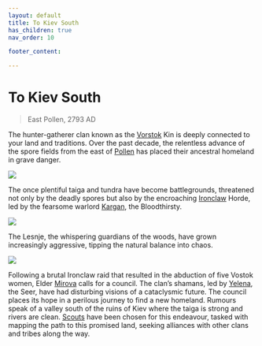 ```yaml
---
layout: default
title: To Kiev South
has_children: true
nav_order: 10

footer_content: 

---
```


# To Kiev South

> East Pollen, 2793 AD

The hunter-gatherer clan known as the [Vorstok](factions/Vorstok.md) Kin is deeply connected to your land and traditions. Over the past decade, the relentless advance of the spore fields from the east of [Pollen](https://degenesis.com/world/cultures/pollen) has placed their ancestral homeland in grave danger. 

![](https://i.imgur.com/aCOHfMq.jpeg)

The once plentiful taiga and tundra have become battlegrounds, threatened not only by the deadly spores but also by the encroaching [Ironclaw](../../factions/ironclaw.md) Horde, led by the fearsome warlord [Kargan](../../people/kargan.md), the Bloodthirsty.

![](https://i.imgur.com/ASdDRAT.png)

The Lesnje, the whispering guardians of the woods, have grown increasingly aggressive, tipping the natural balance into chaos.

![](https://i.imgur.com/2CzntVF.png)

Following a brutal Ironclaw raid that resulted in the abduction of five Vostok women, Elder [Mirova](../../people/mirova.md) calls for a council. The clan’s shamans, led by [Yelena](../../people/yelena.md), the Seer, have had disturbing visions of a cataclysmic future. The council places its hope in a perilous journey to find a new homeland. Rumours speak of a valley south of the ruins of Kiev where the taiga is strong and rivers are clean. [Scouts](../../people/VostokScouts/index.md) have been chosen for this endeavour, tasked with mapping the path to this promised land, seeking alliances with other clans and tribes along the way.
